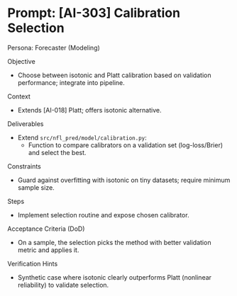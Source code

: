 # Prompt: [AI-303] Calibration Selection

Persona: Forecaster (Modeling)

Objective
- Choose between isotonic and Platt calibration based on validation performance; integrate into pipeline.

Context
- Extends [AI-018] Platt; offers isotonic alternative.

Deliverables
- Extend `src/nfl_pred/model/calibration.py`:
  - Function to compare calibrators on a validation set (log-loss/Brier) and select the best.

Constraints
- Guard against overfitting with isotonic on tiny datasets; require minimum sample size.

Steps
- Implement selection routine and expose chosen calibrator.

Acceptance Criteria (DoD)
- On a sample, the selection picks the method with better validation metric and applies it.

Verification Hints
- Synthetic case where isotonic clearly outperforms Platt (nonlinear reliability) to validate selection.

